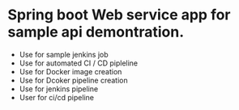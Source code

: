 # Spring boot Web service app for sample api demontration.
- Use for sample jenkins job
- Use for automated CI / CD pipleline
- Use for Docker image creation
- Use for Dcoker pipeline creation
- Use for jenkins pipeline
- User for ci/cd pipeline
